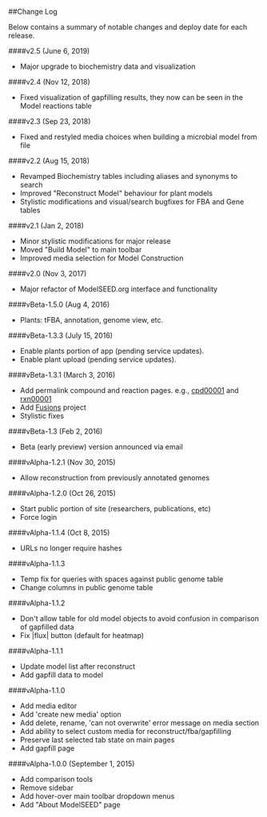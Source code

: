 ##Change Log

Below contains a summary of notable changes and deploy date for each release.

####v2.5 (June 6, 2019)
- Major upgrade to biochemistry data and visualization

####v2.4 (Nov 12, 2018)
- Fixed visualization of gapfilling results, they now can be seen in the Model reactions table

####v2.3 (Sep 23, 2018)
- Fixed and restyled media choices when building a microbial model from file

####v2.2 (Aug 15, 2018)
- Revamped Biochemistry tables including aliases and synonyms to search
- Improved "Reconstruct Model" behaviour for plant models
- Stylistic modifications and visual/search bugfixes for FBA and Gene tables

####v2.1 (Jan 2, 2018)
- Minor stylistic modifications for major release
- Moved "Build Model" to main toolbar
- Improved media selection for Model Construction

####v2.0 (Nov 3, 2017)
- Major refactor of ModelSEED.org interface and functionality

####vBeta-1.5.0 (Aug 4, 2016)
- Plants: tFBA, annotation, genome view, etc.

####vBeta-1.3.3 (July 15, 2016)
- Enable plants portion of app (pending service updates).
- Enable plant upload (pending service updates).


####vBeta-1.3.1 (March 3, 2016)
- Add permalink compound and reaction pages.
e.g.,
<a href="http://modelseed.org/biochem/compounds/cpd00001">cpd00001</a> and
<a href="http://modelseed.org/biochem/reactions/rxn00001">rxn00001</a>
- Add <a href="http://modelseed.org/projects/fusions">Fusions</a> project
- Stylistic fixes

####vBeta-1.3 (Feb 2, 2016)
- Beta (early preview) version announced via email


####vAlpha-1.2.1 (Nov 30, 2015)
- Allow reconstruction from previously annotated genomes


####vAlpha-1.2.0 (Oct 26, 2015)
- Start public portion of site (researchers, publications, etc)
- Force login


####vAlpha-1.1.4 (Oct 8, 2015)
- URLs no longer require hashes


####vAlpha-1.1.3
- Temp fix for queries with spaces against public genome table
- Change columns in public genome table


####vAlpha-1.1.2
- Don't allow table for old model objects to avoid confusion in comparison of gapfilled data
- Fix |flux| button (default for heatmap)


####vAlpha-1.1.1
- Update model list after reconstruct
- Add gapfill data to model


####vAlpha-1.1.0
- Add media editor
- Add 'create new media' option
- Add delete, rename, 'can not overwrite' error message on media section
- Add ability to select custom media for reconstruct/fba/gapfilling
- Preserve last selected tab state on main pages
- Add gapfill page


####vAlpha-1.0.0 (September 1, 2015)
- Add comparison tools
- Remove sidebar
- Add hover-over main toolbar dropdown menus
- Add "About ModelSEED" page
